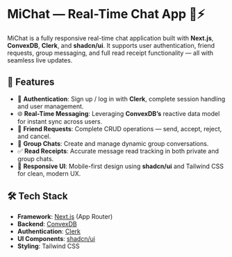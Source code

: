 # MiChat — Real-Time Chat App 💬⚡

MiChat is a fully responsive real-time chat application built with **Next.js**, **ConvexDB**, **Clerk**, and **shadcn/ui**. It supports user authentication, friend requests, group messaging, and full read receipt functionality — all with seamless live updates.

## 🚀 Features

- 🔐 **Authentication**: Sign up / log in with **Clerk**, complete session handling and user management.
- 🌐 **Real-Time Messaging**: Leveraging **ConvexDB’s** reactive data model for instant sync across users.
- 👫 **Friend Requests**: Complete CRUD operations — send, accept, reject, and cancel.
- 👥 **Group Chats**: Create and manage dynamic group conversations.
- ✅ **Read Receipts**: Accurate message read tracking in both private and group chats.
- 📱 **Responsive UI**: Mobile-first design using **shadcn/ui** and Tailwind CSS for clean, modern UX.

## 🛠️ Tech Stack

- **Framework**: [Next.js](https://nextjs.org/) (App Router)
- **Backend**: [ConvexDB](https://www.convex.dev/)
- **Authentication**: [Clerk](https://clerk.dev/)
- **UI Components**: [shadcn/ui](https://ui.shadcn.com/)
- **Styling**: Tailwind CSS
